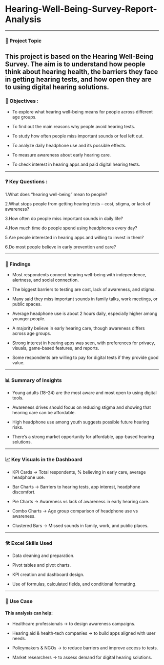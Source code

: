 # Hearing-Well-Being-Survey-Report-Analysis
---
### 📌 Project Topic

This project is based on the Hearing Well-Being Survey. The aim is to understand how people think about hearing health, the barriers they face in getting hearing tests, and how open they are to using digital hearing solutions.
---
### 🎯 Objectives :

- To explore what hearing well-being means for people across different age groups.

- To find out the main reasons why people avoid hearing tests.

- To study how often people miss important sounds or feel left out.

- To analyze daily headphone use and its possible effects.

- To measure awareness about early hearing care.

- To check interest in hearing apps and paid digital hearing tests.

---
### ❓ Key Questions :

 1.What does “hearing well-being” mean to people?

 2.What stops people from getting hearing tests – cost, stigma, or lack of awareness?

 3.How often do people miss important sounds in daily life?

 4.How much time do people spend using headphones every day?

 5.Are people interested in hearing apps and willing to invest in them?

 6.Do most people believe in early prevention and care?

---
### 🔑 Findings

- Most respondents connect hearing well-being with independence, alertness, and social connection.

- The biggest barriers to testing are cost, lack of awareness, and stigma.

- Many said they miss important sounds in family talks, work meetings, or public spaces.

- Average headphone use is about 2 hours daily, especially higher among younger people.

- A majority believe in early hearing care, though awareness differs across age groups.

- Strong interest in hearing apps was seen, with preferences for privacy, visuals, game-based features, and reports.

- Some respondents are willing to pay for digital tests if they provide good value.

---
### 📊 Summary of Insights

- Young adults (18–24) are the most aware and most open to using digital tools.

- Awareness drives should focus on reducing stigma and showing that hearing care can be affordable.

- High headphone use among youth suggests possible future hearing risks.

- There’s a strong market opportunity for affordable, app-based hearing solutions.

---
### 📈 Key Visuals in the Dashboard

- KPI Cards → Total respondents, % believing in early care, average headphone use.

- Bar Charts → Barriers to hearing tests, app interest, headphone discomfort.

- Pie Charts → Awareness vs lack of awareness in early hearing care.

- Combo Charts → Age group comparison of headphone use vs awareness.

- Clustered Bars → Missed sounds in family, work, and public places.

---
### 🛠️ Excel Skills Used

- Data cleaning and preparation.

- Pivot tables and pivot charts.

- KPI creation and dashboard design.

- Use of formulas, calculated fields, and conditional formatting.

---
### 📌 Use Case

#### This analysis can help:

- Healthcare professionals → to design awareness campaigns.

- Hearing aid & health-tech companies → to build apps aligned with user needs.

- Policymakers & NGOs → to reduce barriers and improve access to tests.

- Market researchers → to assess demand for digital hearing solutions.
